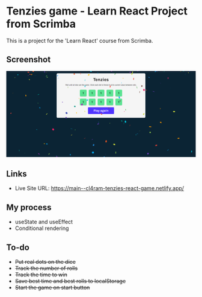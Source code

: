 # Tenzies game - Learn React Project from Scrimba

This is a project for the 'Learn React' course from Scrimba.

## Screenshot

![](./screenshot.png)

## Links

- Live Site URL: https://main--cl4ram-tenzies-react-game.netlify.app/

## My process

- useState and useEffect
- Conditional rendering

## To-do

- ~~Put real dots on the dice~~
- ~~Track the number of rolls~~
- ~~Track the time to win~~
- ~~Save best time and best rolls to localStorage~~
- ~~Start the game on start button~~
